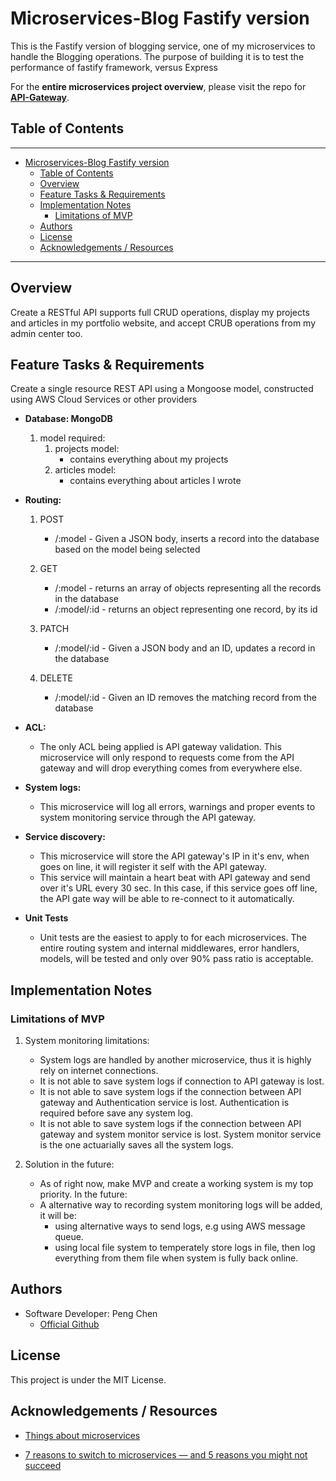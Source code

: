 # Microservices-Blog Fastify version

This is the Fastify version of blogging service, one of my microservices to handle the Blogging operations. The purpose of building it is to test the performance of fastify framework, versus Express

For the **entire microservices project overview**, please visit the repo for [**API-Gateway**](https://github.com/PengChen11/Microservices-API_Gateway).

## Table of Contents

---

- [Microservices-Blog Fastify version](#microservices-blog-fastify-version)
  - [Table of Contents](#table-of-contents)
  - [Overview](#overview)
  - [Feature Tasks & Requirements](#feature-tasks--requirements)
  - [Implementation Notes](#implementation-notes)
    - [Limitations of MVP](#limitations-of-mvp)
  - [Authors](#authors)
  - [License](#license)
  - [Acknowledgements / Resources](#acknowledgements--resources)

---

## Overview

Create a RESTful API supports full CRUD operations, display my projects and articles in my portfolio website, and accept CRUB operations from my admin center too.

## Feature Tasks & Requirements

Create a single resource REST API using a Mongoose model, constructed using AWS Cloud Services or other providers

- **Database: MongoDB**
  1. model required:
     1. projects model:
        - contains everything about my projects
     2. articles model:
        - contains everything about articles I wrote

- **Routing:**
  1. POST
     - /:model - Given a JSON body, inserts a record into the database based on the model being selected

  2. GET
     - /:model - returns an array of objects representing all the records in the database
     - /:model/:id - returns an object representing one record, by its id
  
  3. PATCH
     - /:model/:id - Given a JSON body and an ID, updates a record in the database

  4. DELETE
     - /:model/:id - Given an ID removes the matching record from the database

- **ACL:**
  - The only ACL being applied is API gateway validation. This microservice will only respond to requests come from the API gateway and will drop everything comes from everywhere else.

- **System logs:**
  - This microservice will log all errors, warnings and proper events to system monitoring service through the API gateway.

- **Service discovery:**
  - This microservice will store the API gateway's IP in it's env, when goes on line, it will register it self with the API gateway.
  - This service will maintain a heart beat with API gateway and send over it's URL every 30 sec. In this case, if this service goes off line, the API gate way will be able to re-connect to it automatically.

- **Unit Tests**

  - Unit tests are the easiest to apply to for each microservices. The entire routing system and internal middlewares, error handlers, models, will be tested and only over 90% pass ratio is acceptable.

## Implementation Notes

### Limitations of MVP

1. System monitoring limitations:
   - System logs are handled by another microservice, thus it is highly rely on internet connections.
   - It is not able to save system logs if connection to API gateway is lost.
   - It is not able to save system logs if the connection between API gateway and Authentication service is lost. Authentication is required before save any system log.
   - It is not able to save system logs if the connection between API gateway and system monitor service is lost. System monitor service is the one actuarially saves all the system logs.

2. Solution in the future:
   - As of right now, make MVP and create a working system is my top priority. In the future:
   - A alternative way to recording system monitoring logs will be added, it will be:
     - using alternative ways to send logs, e.g using AWS message queue.
     - using local file system to temperately store logs in file, then log everything from them file when system is fully back online.

## Authors

- Software Developer: Peng Chen
  - [Official Github](https://github.com/PengChen11)

## License

This project is under the MIT License.

## Acknowledgements / Resources

- [Things about microservices](https://microservices.io)

- [7 reasons to switch to microservices — and 5 reasons you might not succeed](https://www.cio.com/article/3201193/7-reasons-to-switch-to-microservices-and-5-reasons-you-might-not-succeed.html)
